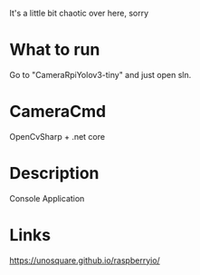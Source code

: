 It's a little bit chaotic over here, sorry

# What to run
Go to "CameraRpiYolov3-tiny" and just open sln.

# CameraCmd
OpenCvSharp + .net core

# Description
Console Application

# Links
https://unosquare.github.io/raspberryio/
